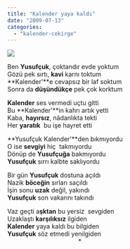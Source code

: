 ```yaml
---
title: "Kalender yaya kaldı"
date: "2009-07-13"
categories: 
  - "kalender-cekirge"
---
```


![](/uploads/image/yusufcuk.jpg)

Ben **Yusufçuk**, çoktandır evde yoktum  
Gözü pek sırtı, **kavi** karnı toktum  
**Kalender'**e cevapsız bir laf soktum  
Sonra da **düşündükçe** pek çok korktum

**Kalender** ses vermedi uçtu gitti  
Bu **Kalender'**in kahrı artık yetti  
Kaba, **hayırsız**, nâdanlıkta tekti   
Her **yaratık**  bu işe hayret etti

**Yusufçuk Kalender'**den bıkmıyordu  
O ise **sevgiyi** hiç  takmıyordu  
Dönüp de **Yusufçuğa** bakmıyordu  
**Yusufçuk** sırrı kalbte saklıyordu

Bir gün **Yusufçuk** dostuna açıldı  
Nazik **böceğin** sırları saçıldı  
İşin sonu **uzak** değil, yakındı  
**Yusufçuk** son vakarını takındı

Vaz geçti a**şktan** bu yersiz  sevgiden  
Uzaklaştı **karşılıksız** ilgiden  
**Kalender** yaya kaldı bu bilgiden  
**Yusufçuk** söz etmedi yenilgiden  
                                         \*
